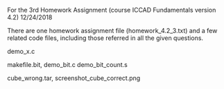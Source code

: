 For the 3rd Homework Assignment (course ICCAD Fundamentals version 4.2)
12/24/2018

There are one homework assignment file (homework_4.2_3.txt) and a few related code files, including those referred in all the given questions.

demo_x.c

makefile.bit, demo_bit.c demo_bit_count.s

cube_wrong.tar, screenshot_cube_correct.png

